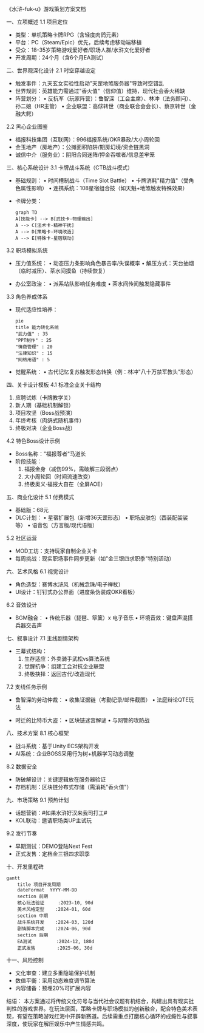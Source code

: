 《水浒-fuk-u》游戏策划方案文档

一、立项概述
1.1 项目定位
- 类型：单机策略卡牌RPG（含轻度肉鸽元素）
- 平台：PC（Steam/Epic）优先，后续考虑移动端移植
- 受众：18-35岁策略游戏爱好者/职场人群/水浒文化爱好者
- 开发周期：24个月（含6个月EA测试）

二、世界观深化设计
2.1 时空穿越设定
- 触发事件：九天玄女实验性启动"天罡地煞服务器"导致时空错乱
- 世界规则：英雄能力需通过"香火值"（信仰值）维持，现代社会香火稀缺
- 阵营划分：
  • 反抗军（玩家阵营）：鲁智深（工会主席）、林冲（法务顾问）、孙二娘（HR主管）
  • 企业联盟：高俅转世（商业联合会会长）、蔡京转世（金融大鳄）

2.2 黑心企业图鉴
- 福报科技集团（互联网）：996福报系统/OKR暴政/大小周轮回
- 金玉地产（房地产）：公摊面积陷阱/期房幻境/资金链黑洞
- 诚信中介（服务业）：阴阳合同迷阵/押金吞噬者/信息差牢笼

三、核心系统设计
3.1 卡牌战斗系统（CTB战斗模式）
- 基础规则：
  • 时间槽制战斗（Time Slot Battle）
  • 卡牌消耗"精力值"（受角色属性影响）
  • 连携系统：108星宿组合技（如天魁+地煞触发特殊效果）

- 卡牌分类：
  ```mermaid
  graph TD
  A[技能卡] --> B[武技卡-物理输出]
  A --> C[法术卡-精神干扰]
  A --> D[策略卡-环境改造]
  A --> E[特殊卡-星宿联动]
  ```

3.2 职场模拟系统
- 压力值系统：
  • 动态压力条影响角色暴击率/失误概率
  • 解压方式：天台抽烟（临时减压）、茶水间摸鱼（持续恢复）

- 办公室政治：
  • 派系站队影响任务难度
  • 茶水间传闻触发隐藏事件

3.3 角色养成体系
- 现代适应性培养：
  ```mermaid
  pie
  title 能力转化系统
  "武力值" : 35
  "PPT制作" : 25
  "情商管理" : 20
  "法律知识" : 15
  "网络用语" : 5
  ```

- 觉醒系统：
  • 古代记忆复苏触发形态转换（例：林冲"八十万禁军教头"形态）

四、关卡设计模板
4.1 标准企业关卡结构
1. 应聘试炼（卡牌教学关）
2. 新人期（基础机制解锁）
3. 项目攻坚（Boss战预演）
4. 年终考核（肉鸽式随机事件）
5. 终极对决（企业Boss战）

4.2 特色Boss设计示例
- Boss名称："福报尊者"马道长
- 阶段技能：
  1. 福报金身（减伤99%，需破解三段弱点）
  2. 大小周轮回（时间流速改变）
  3. 终极奥义·福报大自在（全屏AOE）

五、商业化设计
5.1 付费模式
- 基础版：68元
- DLC计划：
  • 星宿扩展包（新增36天罡形态）
  • 职场皮肤包（西装配袈裟等）
  • 语音包（方言版/现代语版）

5.2 社区运营
- MOD工坊：支持玩家自制企业关卡
- 每周挑战：现实职场事件同步更新（如"金三银四求职季"特别活动）

六、艺术风格
6.1 视觉设计
- 角色造型：赛博水浒风（机械念珠/电子禅杖）
- UI设计：钉钉式办公界面（进度条伪装成OKR看板）

6.2 音效设计
- BGM融合：
  • 传统乐器（琵琶、筚篥）x 电子音乐
  • 环境音效：键盘声混搭兵器交击声

七、叙事设计
7.1 主线剧情架构
- 三幕式结构：
  1. 生存适应：外卖骑手武松vs算法系统
  2. 觉醒抗争：组建工会对抗企业联盟
  3. 终极抉择：返回古代/改造现代

7.2 支线任务示例
- 鲁智深的劳动仲裁：
  • 收集证据链（考勤记录/邮件截图）
  • 法庭辩论QTE玩法

- 时迁的比特币大盗：
  • 区块链迷宫解谜
  • 与网警的攻防战

八、技术方案
8.1 核心框架
- 战斗系统：基于Unity ECS架构开发
- AI系统：企业BOSS采用行为树+机器学习动态调整

8.2 数据安全
- 防破解设计：关键逻辑放在服务器验证
- 存档机制：区块链分布式存储（需消耗"香火值"）

九、市场策略
9.1 预热计划
- 话题营销：#如果水浒好汉来我司打工#
- KOL联动：邀请职场类UP主试玩

9.2 发行节奏
- 早期测试：DEMO登陆Next Fest
- 正式发售：定档金三银四求职季

十、开发里程碑
```mermaid
gantt
    title 项目开发周期
    dateFormat  YYYY-MM-DD
    section 前期
    核心玩法验证     :2023-10, 90d
    美术风格定型    :2024-01, 60d
    section 中期
    战斗系统开发    :2024-03, 120d
    剧情脚本完成    :2024-06, 90d
    section 后期
    EA测试         :2024-12, 180d
    正式发售        :2025-06, 30d
```

十一、风险控制
- 文化审查：建立多重隐喻保护机制
- 数值平衡：采用动态难度调节算法
- 内容储备：预埋20%可扩展内容

结语：
本方案通过将传统文化符号与当代社会议题有机结合，构建出具有现实批判性的游戏世界。在玩法层面，策略卡牌与职场模拟的创新融合，配合特色美术表现，有望在策略游戏红海中开辟新赛道。后续需重点打磨核心循环的成瘾性与叙事深度，使玩家在解压娱乐中产生情感共鸣。